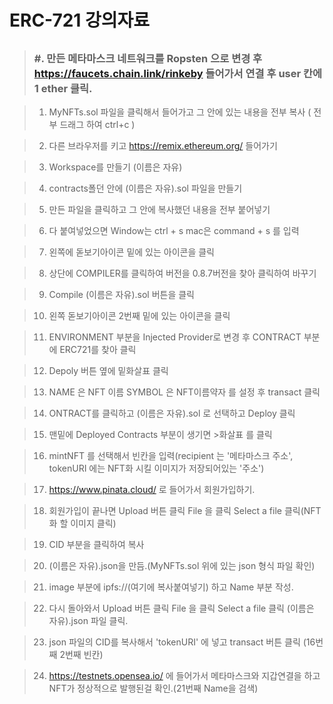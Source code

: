 # ERC-721 강의자료

##
> ### #. 만든 메타마스크 네트워크를 Ropsten 으로 변경 후 https://faucets.chain.link/rinkeby 들어가서 연결 후 user 칸에 1 ether 클릭.

> 1. MyNFTs.sol 파일을 클릭해서 들어가고 그 안에 있는 내용을 전부 복사 ( 전부 드래그 하여 ctrl+c )

> 2. 다른 브라우저를 키고 https://remix.ethereum.org/ 들어가기

> 3. Workspace를 만들기 (이름은 자유)

> 4. contracts폴던 안에 (이름은 자유).sol 파일을 만들기

> 5. 만든 파일을 클릭하고 그 안에 복사했던 내용을 전부 붙어넣기

> 6. 다 붙여넣었으면 Window는 ctrl + s mac은 command + s 를 입력

> 7. 왼쪽에 돋보기아이콘 밑에 있는 아이콘을 클릭

> 8. 상단에 COMPILER를 클릭하여 버전을 0.8.7버전을 찾아 클릭하여 바꾸기

> 9. Compile (이름은 자유).sol 버튼을 클릭

> 10. 왼쪽 돋보기아이콘 2번째 밑에 있는 아이콘을 클릭

> 11. ENVIRONMENT 부분을 Injected Provider로 변경 후 CONTRACT 부분에 ERC721를 찾아 클릭

> 12. Depoly 버튼 옆에 밑화살표 클릭

> 13. NAME 은 NFT 이름 SYMBOL 은 NFT이름약자 를 설정 후 transact 클릭

> 14. ONTRACT를 클릭하고 (이름은 자유).sol 로 선택하고 Deploy 클릭

> 15. 맨밑에 Deployed Contracts 부분이 생기면 >화살표 를 클릭

> 16. mintNFT 를 선택해서 빈칸을 입력(recipient 는 '메타마스크 주소', tokenURI 에는 NFT화 시킬 이미지가 저장되어있는 '주소')

> 17. https://www.pinata.cloud/ 로 들어가서 회원가입하기.

> 18. 회원가입이 끝나면 Upload 버튼 클릭 File 을 클릭 Select a file 클릭(NFT화 할 이미지 클릭)

> 19. CID 부분을 클릭하여 복사

> 20. (이름은 자유).json을 만듬.(MyNFTs.sol 위에 있는 json 형식 파일 확인)

> 21. image 부분에 ipfs://(여기에 복사붙여넣기) 하고 Name 부분 작성.

> 22. 다시 돌아와서 Upload 버튼 클릭 File 을 클릭 Select a file 클릭 (이름은 자유).json 파일 클릭.

> 23. json 파일의 CID를 복사해서 'tokenURI' 에 넣고 transact 버튼 클릭 (16번째 2번째 빈칸)

> 24. https://testnets.opensea.io/ 에 들어가서 메타마스크와 지갑연결을 하고 NFT가 정상적으로 발행된걸 확인.(21번째 Name을 검색)



